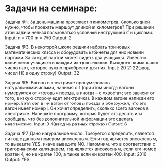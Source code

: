 # Задачи на семинаре:

Задача №1.
За день машина проезжает n километров. Сколько дней нужно, чтобы проехать маршрут длиной m километров? 
При решении этой задачи нельзя пользоваться условной инструкцией if и циклами.
Input:
n = 700
m = 750
Output: 2

Задача №3.
В некоторой школе решили набрать три новых математических класса и оборудовать кабинеты для
них новыми партами. За каждой партой может сидеть два учащихся. 
Известно количество учащихся в каждом из трех классов. Выведите наименьшее число парт, 
которое нужно приобрести для них.
Input: 20 21 22(ввод чисел НЕ в одну строку)
Output: 32

Задача №5.
Вагоны в электричке пронумерованы натуральнымичислами, начиная с 1 (при этом иногда вагоны
нумеруются от «головы» поезда, а иногда – с «хвоста»; это зависит от того, в какую сторону едет
электричка). В каждом вагоне написан его номер. Витя сел в i-й вагон от головы поезда и обнаружил,
что его вагон имеет номер j. Он хочет определить, сколько всего вагонов в электричке. Напишите
программу, которая будет это делать или сообщать, что без дополнительной информации это сделать
невозможно.
Input: 3 4(ввод на разных строках)
Output: 6

Задача №7
Дано натуральное число. Требуется определить, является ли год с данным номером високосным. 
Если год является високосным, то выведите YES, иначе выведите NO. Напомним, что в соответствии с
григорианским календарем, год является високосным, если его номер кратен 4, но не кратен 100, 
а также если он кратен 400.
Input: 2016
Output: YES

